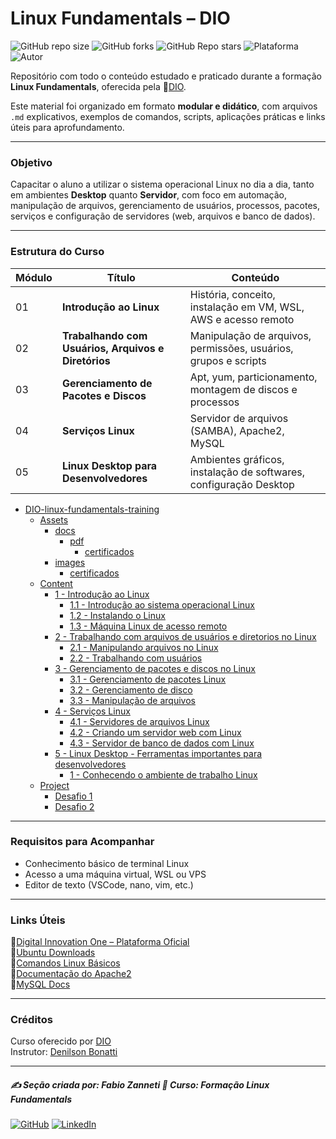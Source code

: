 # Linux Fundamentals – DIO

![GitHub repo size](https://img.shields.io/github/repo-size/fzanneti/DIO-linux-fundamentals-training)
![GitHub forks](https://img.shields.io/github/forks/fzanneti/DIO-linux-fundamentals-training?style=social)
![GitHub Repo stars](https://img.shields.io/github/stars/fzanneti/DIO-linux-fundamentals-training?style=social)
![Plataforma](https://img.shields.io/badge/Powered%20by-DIO.io-red?logo=data:image/svg+xml;base64,PHN2ZyBmaWxsPSIjZmZmIiB2aWV3Qm94PSIwIDAgMzIgMzIiIHhtbG5zPSJodHRwOi8vd3d3LnczLm9yZy8yMDAwL3N2ZyI+PHBhdGggZD0iTTYuNzEgMy4yNWMtMi44OCAxLjQxLTUuMDcgNC4yMy01LjA3IDcuNzYgMCAzLjU4IDIuMjggNi43IDUuMzMgOC4xNSAxLjgzLS42MiAyLjQtMi4yNiAyLjQtMy44MSAwLS4yMy0uMDItLjQ1LS4wNS0uNjZBLjQ0LjQ0IDAgMDExMC4xIDExYy4yNC0uNzUuMTEtMS41My0uMy0yLjIyQzguOTIgNy45NiA3LjMzIDcuNSA1Ljc0IDcuNjZhNS41NSA1LjU1IDAgM)
![Autor](https://img.shields.io/badge/Autor-fzanneti-blue?style=flat-square&logo=github)

Repositório com todo o conteúdo estudado e praticado durante a formação **Linux Fundamentals**, oferecida pela 🔗[DIO](https://www.dio.me/).

Este material foi organizado em formato **modular e didático**, com arquivos `.md` explicativos, exemplos de comandos, scripts, aplicações práticas e links úteis para aprofundamento.

---

### Objetivo

Capacitar o aluno a utilizar o sistema operacional Linux no dia a dia, tanto em ambientes **Desktop** quanto **Servidor**, com foco em automação, manipulação de arquivos, gerenciamento de usuários, processos, pacotes, serviços e configuração de servidores (web, arquivos e banco de dados).

---

### Estrutura do Curso

| Módulo | Título | Conteúdo |
|--------|--------|----------|
| 01 | **Introdução ao Linux** | História, conceito, instalação em VM, WSL, AWS e acesso remoto |
| 02 | **Trabalhando com Usuários, Arquivos e Diretórios** | Manipulação de arquivos, permissões, usuários, grupos e scripts |
| 03 | **Gerenciamento de Pacotes e Discos** | Apt, yum, particionamento, montagem de discos e processos |
| 04 | **Serviços Linux** | Servidor de arquivos (SAMBA), Apache2, MySQL |
| 05 | **Linux Desktop para Desenvolvedores** | Ambientes gráficos, instalação de softwares, configuração Desktop |

- [DIO-linux-fundamentals-training](https://github.com/fzanneti/DIO-linux-fundamentals-training)
    - [Assets](https://github.com/fzanneti/DIO-linux-fundamentals-training/blob/main/Assets)
        - [docs](https://github.com/fzanneti/DIO-linux-fundamentals-training/blob/main/Assets/docs)
            - [pdf](https://github.com/fzanneti/DIO-linux-fundamentals-training/blob/main/Assets/docs/pdf)
                - [certificados](https://github.com/fzanneti/DIO-linux-fundamentals-training/blob/main/Assets/docs/pdf/certificados)
        - [images](https://github.com/fzanneti/DIO-linux-fundamentals-training/blob/main/Assets/images)
            - [certificados](https://github.com/fzanneti/DIO-linux-fundamentals-training/blob/main/Assets/images/certificados)
    - [Content](https://github.com/fzanneti/DIO-linux-fundamentals-training/blob/main/Content)
        - [1 - Introdução ao Linux](https://github.com/fzanneti/DIO-linux-fundamentals-training/blob/main/Content/1-introducao-ao-Linux)
            - [1.1 - Introdução ao sistema operacional Linux](https://github.com/fzanneti/DIO-linux-fundamentals-training/blob/main/Content/1-introducao-ao-Linux/1-introducao-ao-sistema-operacional-Linux.md)
            - [1.2 - Instalando o Linux](https://github.com/fzanneti/DIO-linux-fundamentals-training/blob/main/Content/1-introducao-ao-Linux/2-instalando-Linux.md)
            - [1.3 - Máquina Linux de acesso remoto](https://github.com/fzanneti/DIO-linux-fundamentals-training/blob/main/Content/1-introducao-ao-Linux/3-maquina-Linux-de-acesso-remoto.md)
        - [2 - Trabalhando com arquivos de usuários e diretorios no Linux](https://github.com/fzanneti/DIO-linux-fundamentals-training/blob/main/Content/2-trabalhando-com-arquivos-de-usuarios-e-diretorios-no-Linux)
            - [2.1 - Manipulando arquivos no Linux](https://github.com/fzanneti/DIO-linux-fundamentals-training/blob/main/Content/2-trabalhando-com-arquivos-de-usuarios-e-diretorios-no-Linux/1-manipulando-arquivos-no-Linux.md)
            - [2.2 - Trabalhando com usuários](https://github.com/fzanneti/DIO-linux-fundamentals-training/blob/main/Content/2-trabalhando-com-arquivos-de-usuarios-e-diretorios-no-Linux/2-trabalhando-com-usuarios.md)
        - [3 - Gerenciamento de pacotes e discos no Linux](https://github.com/fzanneti/DIO-linux-fundamentals-training/blob/main/Content/3-gerenciamento-de-pacotes-e-discos-no-Linux)
            - [3.1 - Gerenciamento de pacotes Linux](https://github.com/fzanneti/DIO-linux-fundamentals-training/blob/main/Content/3-gerenciamento-de-pacotes-e-discos-no-Linux/1-gerenciamento-de-pacotes-Linux.md)
            - [3.2 - Gerenciamento de disco](https://github.com/fzanneti/DIO-linux-fundamentals-training/blob/main/Content/3-gerenciamento-de-pacotes-e-discos-no-Linux/2-gerenciamento-de-disco.md)
            - [3.3 - Manipulação de arquivos](https://github.com/fzanneti/DIO-linux-fundamentals-training/blob/main/Content/3-gerenciamento-de-pacotes-e-discos-no-Linux/3-manipulacao-de-arquivos.md)
        - [4 - Serviços Linux](https://github.com/fzanneti/DIO-linux-fundamentals-training/blob/main/Content/4-servicos-Linux)
            - [4.1 - Servidores de arquivos Linux](https://github.com/fzanneti/DIO-linux-fundamentals-training/blob/main/Content/4-servicos-Linux/1-servidores-de-arquivos-Linux.md)
            - [4.2 - Criando um servidor web com Linux](https://github.com/fzanneti/DIO-linux-fundamentals-training/blob/main/Content/4-servicos-Linux/2-criando-um-servidor-web-com-Linux.md)
            - [4.3 - Servidor de banco de dados com Linux](https://github.com/fzanneti/DIO-linux-fundamentals-training/blob/main/Content/4-servicos-Linux/3-servidor-de-banco-de-dados-com-Linux.md)
        - [5 - Linux Desktop - Ferramentas importantes para desenvolvedores](https://github.com/fzanneti/DIO-linux-fundamentals-training/blob/main/Content/5-Linux-desktop-ferramentas-importantes-para-desenvolvedores)
            - [1 - Conhecendo o ambiente de trabalho Linux](https://github.com/fzanneti/DIO-linux-fundamentals-training/blob/main/Content/5-Linux-desktop-ferramentas-importantes-para-desenvolvedores/1-conhecendo-o-ambiente-de-trabalho-Linux.md)
    - [Project](https://github.com/fzanneti/DIO-linux-fundamentals-training/blob/main/Project)
        - [Desafio 1](https://github.com/fzanneti/DIO-linux-fundamentals-training/blob/main/Project/Desafio1/README.md)
        - [Desafio 2](https://github.com/fzanneti/DIO-linux-fundamentals-training/blob/main/Project/Desafio2/README.md)

---

### Requisitos para Acompanhar

- Conhecimento básico de terminal Linux
- Acesso a uma máquina virtual, WSL ou VPS
- Editor de texto (VSCode, nano, vim, etc.)

---

### Links Úteis

🔗[Digital Innovation One – Plataforma Oficial](https://www.dio.me/)    
🔗[Ubuntu Downloads](https://ubuntu.com/download)      
🔗[Comandos Linux Básicos](https://www.hostinger.com/tutorials/linux-commands?utm_campaign=Generic-Tutorials-DSA|NT:Se|LO:BR-EN&utm_medium=ppc&gad_source=1&gad_campaignid=20990084344&gbraid=0AAAAADMy-hYO7fn0OOH9vgv_gXHeNNIsG&gclid=Cj0KCQjwjo7DBhCrARIsACWauSnmrswjKRB2xCLWCzwykFm3Mcfh0CpNY9WfK0AWX7L1TX-7smn2ftcaAiVzEALw_wcB)      
🔗[Documentação do Apache2](https://httpd.apache.org/docs/)     
🔗[MySQL Docs](https://dev.mysql.com/doc/)    

---

### Créditos

Curso oferecido por [DIO](https://www.dio.me/)        
Instrutor: [Denilson Bonatti](https://github.com/denilsonbonatti)

---

##### ✍️ Seção criada por: Fabio Zanneti 🎯 Curso: Formação Linux Fundamentals
[![GitHub](https://img.shields.io/badge/GitHub-fzanneti-181717?style=flat&logo=github)](https://github.com/fzanneti)
[![LinkedIn](https://img.shields.io/badge/LinkedIn-fzanneti-0A66C2?style=flat&logo=linkedin&logoColor=white)](https://linkedin.com/in/fzanneti)